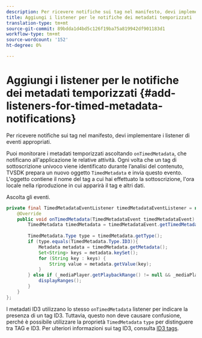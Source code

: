 ```yaml
---
description: Per ricevere notifiche sui tag nel manifesto, devi implementare i listener di eventi appropriati.
title: Aggiungi i listener per le notifiche dei metadati temporizzati
translation-type: tm+mt
source-git-commit: 89bdda1d4bd5c126f19ba75a819942df901183d1
workflow-type: tm+mt
source-wordcount: '152'
ht-degree: 0%

---
```



# Aggiungi i listener per le notifiche dei metadati temporizzati {#add-listeners-for-timed-metadata-notifications}

Per ricevere notifiche sui tag nel manifesto, devi implementare i listener di eventi appropriati.

Puoi monitorare i metadati temporizzati ascoltando `onTimedMetadata`, che notificano all&#39;applicazione le relative attività. Ogni volta che un tag di sottoscrizione univoco viene identificato durante l’analisi del contenuto, TVSDK prepara un nuovo oggetto `TimedMetadata` e invia questo evento. L&#39;oggetto contiene il nome del tag a cui hai effettuato la sottoscrizione, l&#39;ora locale nella riproduzione in cui apparirà il tag e altri dati.

Ascolta gli eventi.

```java
private final TimedMetadataEventListener timedMetadataEventListener = new TimedMetadataEventListener() { 
    @Override 
    public void onTimedMetadata(TimedMetadataEvent timedMetadataEvent) { 
        TimedMetadata timedMetadata = timedMetadataEvent.getTimedMetadata(); 
 
        TimedMetadata.Type type = timedMetadata.getType(); 
        if (type.equals(TimedMetadata.Type.ID3)){ 
            Metadata metadata = timedMetadata.getMetadata(); 
            Set<String> keys = metadata.keySet(); 
            for (String key : keys) { 
                String value = metadata.getValue(key); 
            } 
        } else if (_mediaPlayer.getPlaybackRange() != null && _mediaPlayer.getPlaybackRange().getDuration() > 0) { 
            displayRanges(); 
        } 
    } 
}; 
```

I metadati ID3 utilizzano lo stesso `onTimedMetadata` listener per indicare la presenza di un tag ID3. Tuttavia, questo non deve causare confusione, perché è possibile utilizzare la proprietà `TimedMetadata` `type` per distinguere tra TAG e ID3. Per ulteriori informazioni sui tag ID3, consulta [ID3 tags](../../../../tvsdk-3x-android-prog/android-3x-content-playback-options-android2/android-3x-id3-metadata-retrieve.md).